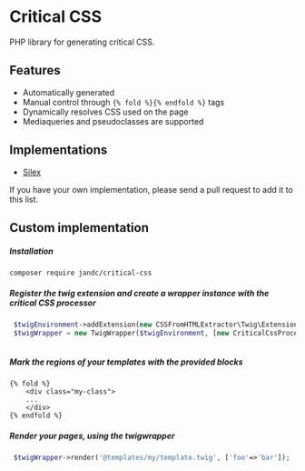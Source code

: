 # Critical CSS

PHP library for generating critical CSS.

## Features

* Automatically generated
* Manual control through `{% fold %}{% endfold %}` tags
* Dynamically resolves CSS used on the page
* Mediaqueries and pseudoclasses are supported


## Implementations

* [Silex](https://github.com/JanDC/critical-css-silex)

If you have your own implementation, please send a pull request to add it to this list.


## Custom implementation

##### Installation

``composer require jandc/critical-css ``

##### Register the twig extension and create a wrapper instance with the critical CSS processor
```php
 $twigEnvironment->addExtension(new CSSFromHTMLExtractor\Twig\Extension());
 $twigWrapper = new TwigWrapper($twigEnvironment, [new CriticalCssProcessor()]);
 
 ```
##### Mark the regions of your templates with the provided blocks
```twig
{% fold %}
    <div class="my-class">
    ...
    </div>
{% endfold %}
```

##### Render your pages, using the twigwrapper
```php
 $twigWrapper->render('@templates/my/template.twig', ['foo'=>'bar']);
 
 ```